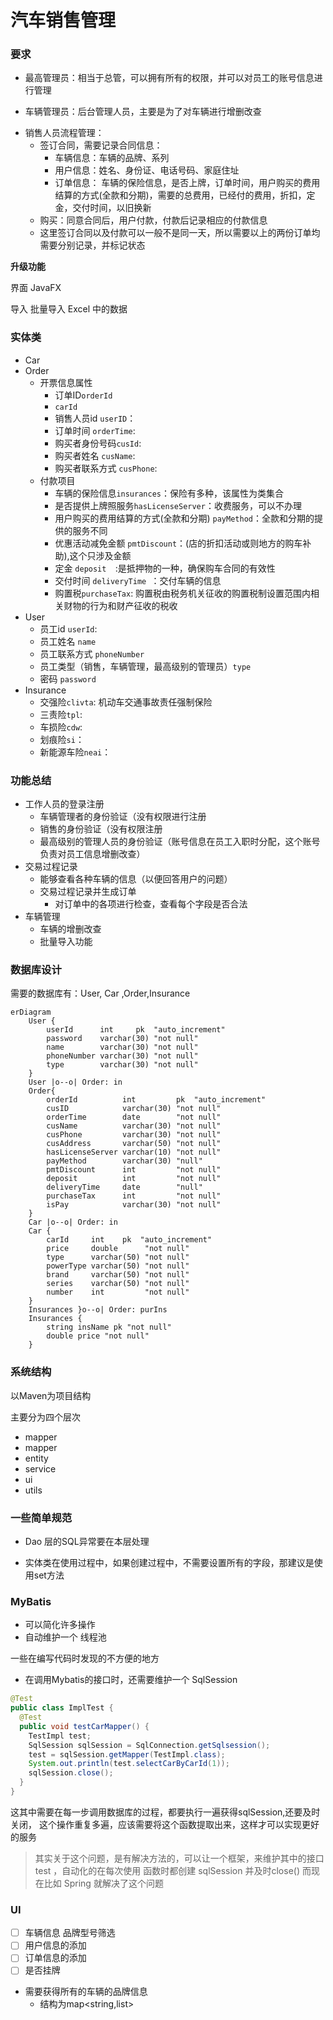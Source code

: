 # **汽车销售管理**

### 要求

+ 最高管理员：相当于总管，可以拥有所有的权限，并可以对员工的账号信息进行管理
- 车辆管理员：后台管理人员，主要是为了对车辆进行增删改查

* 销售人员流程管理：
  - 签订合同，需要记录合同信息：
    - 车辆信息：车辆的品牌、系列
    - 用户信息：姓名、身份证、电话号码、家庭住址
    - 订单信息： 车辆的保险信息，是否上牌，订单时间，用户购买的费用结算的方式(全款和分期)，需要的总费用，已经付的费用，折扣，定金，交付时间，以旧换新
  - 购买：同意合同后，用户付款，付款后记录相应的付款信息
  - 这里签订合同以及付款可以一般不是同一天，所以需要以上的两份订单均需要分别记录，并标记状态

**升级功能**

界面  JavaFX

导入 批量导入 Excel 中的数据

### 实体类

+ Car
+ Order
  + 开票信息属性
    + 订单ID`orderId`
    + `carId`
    + 销售人员id `userID`：
    + 订单时间 `orderTime`:
    + 购买者身份号码`cusId`:
    + 购买者姓名 `cusName`:
    + 购买者联系方式 `cusPhone`:
  + 付款项目
    + 车辆的保险信息`insurances`：保险有多种，该属性为类集合
    + 是否提供上牌照服务`hasLicenseServer`：收费服务，可以不办理
    + 用户购买的费用结算的方式(全款和分期) `payMethod`：全款和分期的提供的服务不同
    + 优惠活动减免金额 `pmtDiscount`：(店的折扣活动或则地方的购车补助),这个只涉及金额
    + 定金 `deposit  `:是抵押物的一种，确保购车合同的有效性
    + 交付时间 `deliveryTime `：交付车辆的信息
    + 购置税`purchaseTax`: 购置税由税务机关征收的购置税制设置范围内相关财物的行为和财产征收的税收
+ User
  + 员工id `userId`:
  + 员工姓名 `name`
  + 员工联系方式 `phoneNumber`
  + 员工类型（销售，车辆管理，最高级别的管理员）`type`
  + 密码 `password`
+ Insurance
  + 交强险`clivta`:	机动车交通事故责任强制保险
  + 三责险`tpl`:
  + 车损险`cdw`:
  + 划痕险`si`：
  + 新能源车险`neai`：

### 功能总结

+ 工作人员的登录注册
  + 车辆管理者的身份验证（没有权限进行注册
  + 销售的身份验证（没有权限注册
  + 最高级别的管理人员的身份验证（账号信息在员工入职时分配，这个账号负责对员工信息增删改查）
+ 交易过程记录
  + 能够查看各种车辆的信息（以便回答用户的问题）
  + 交易过程记录并生成订单
    + 对订单中的各项进行检查，查看每个字段是否合法
+ 车辆管理
  + 车辆的增删改查
  + 批量导入功能



### 数据库设计

需要的数据库有：User, Car ,Order,Insurance

```mermaid
erDiagram 
    User {
        userId      int 	pk	"auto_increment"
    	password    varchar(30) "not null"
    	name        varchar(30) "not null"
    	phoneNumber varchar(30) "not null"
    	type        varchar(30) "not null"
    }
    User |o--o| Order: in
    Order{
    	orderId          int         pk  "auto_increment"
        cusID            varchar(30) "not null"
        orderTime        date        "not null"
        cusName          varchar(30) "not null"
        cusPhone         varchar(30) "not null"
        cusAddress       varchar(50) "not null"
        hasLicenseServer varchar(10) "not null"
        payMethod        varchar(30) "null"
        pmtDiscount      int         "not null"
        deposit          int         "not null"
        deliveryTime     date        "null"
        purchaseTax      int         "not null"
        isPay            varchar(30) "not null"
    }
    Car |o--o| Order: in
    Car {
        carId     int    pk  "auto_increment"
        price     double      "not null"
        type      varchar(50) "not null"
        powerType varchar(50) "not null"
        brand     varchar(50) "not null"
        series    varchar(50) "not null"
        number    int         "not null"
    }
    Insurances }o--o| Order: purIns
    Insurances {
    	string insName pk "not null"
    	double price "not null"
    }
```

### 系统结构

以Maven为项目结构

主要分为四个层次

+ mapper
+ mapper
+ entity
+ service
+ ui
+ utils

### 一些简单规范

+ Dao 层的SQL异常要在本层处理

+ 实体类在使用过程中，如果创建过程中，不需要设置所有的字段，那建议是使用set方法

### MyBatis

+ 可以简化许多操作
+ 自动维护一个 线程池

一些在编写代码时发现的不方便的地方

+ 在调用Mybatis的接口时，还需要维护一个 SqlSession
```java
@Test
public class ImplTest {
  @Test
  public void testCarMapper() {
    TestImpl test;
    SqlSession sqlSession = SqlConnection.getSqlsession();
    test = sqlSession.getMapper(TestImpl.class);
    System.out.println(test.selectCarByCarId(1));
    sqlSession.close();
  }
}
```

这其中需要在每一步调用数据库的过程，都要执行一遍获得sqlSession,还要及时关闭，
这个操作重复多遍，应该需要将这个函数提取出来，这样才可以实现更好的服务

> 其实关于这个问题，是有解决方法的，可以让一个框架，来维护其中的接口 test ，自动化的在每次使用 函数时都创建 sqlSession 并及时close()
> 而现在比如 Spring 就解决了这个问题

### UI 

- [ ] 车辆信息 品牌型号筛选
- [ ] 用户信息的添加
- [ ] 订单信息的添加
- [ ] 是否挂牌

+ 需要获得所有的车辆的品牌信息
  + 结构为map<string,list<string>>